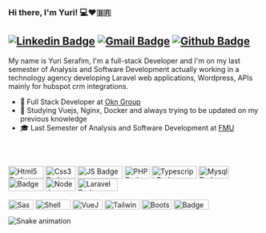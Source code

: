 ### Hi there, I'm Yuri! 💻❤️🇧🇷

## [![Linkedin Badge](https://img.shields.io/badge/LinkedIn-0077B5?style=for-the-badge&logo=linkedin&logoColor=white)](https://www.linkedin.com/in/yuri-serafim/) [![Gmail Badge](https://img.shields.io/badge/Gmail-D14836?style=for-the-badge&logo=gmail&logoColor=white)](mailto:yuridefranca@gmail.com) [![Github Badge](https://img.shields.io/badge/GitHub-100000?style=for-the-badge&logo=github&logoColor=white)](https://github.com/yuridefranca)


My name is Yuri Serafim, I'm a full-stack Developer and I'm on my last semester of Analysis and Software Development actually working in a technology agency developing Laravel web applications, Wordpress, APIs mainly for hubspot crm integrations.  <br>

- 💼 Full Stack Developer at [Okn Group](https://www.okngroup.com.br/)
- 📖 Studying Vuejs, Nginx, Docker and always trying to be updated on my previous knowledge
- 🎓 Last Semester of Analysis and Software Development at [FMU](https://portal.fmu.br/)

<br><br>
<div style="display: inline_block">
	<img align="center" alt="Html5 Badge" height="25" width="70" src="https://img.shields.io/badge/HTML5-E34F26?style=for-the-badge&logo=html5&logoColor=white">
	<img align="center" alt="Css3 Badge" height="25" width="60" src="https://img.shields.io/badge/CSS3-1572B6?style=for-the-badge&logo=css3&logoColor=white">
	<img align="center" alt="JS Badge" height="25" width="90" src="https://img.shields.io/badge/JavaScript-323330?style=for-the-badge&logo=javascript&logoColor=F7DF1E">
	<img align="center" alt="PHP Badge" height="25" width="50" src="https://img.shields.io/badge/PHP-777BB4?style=for-the-badge&logo=php&logoColor=white">
	<img align="center" alt="Typescript Badge" height="25" width="90" src="https://img.shields.io/badge/TypeScript-007ACC?style=for-the-badge&logo=typescript&logoColor=white">
	<img align="center" alt="Mysql Badge" height="25" width="60" src="https://img.shields.io/badge/MySQL-00000F?style=for-the-badge&logo=mysql&logoColor=white">
	<img align="center" alt="Badge" height="25" width="70" src="https://img.shields.io/badge/jQuery-0769AD?style=for-the-badge&logo=jquery&logoColor=white">
	<img align="center" alt="NodeJs Badge" height="25" width="60" src="https://img.shields.io/badge/Node.js-43853D?style=for-the-badge&logo=node.js&logoColor=white">
	<img align="center" alt="Laravel Badge" height="25" width="80" src="https://img.shields.io/badge/Laravel-FF2D20?style=for-the-badge&logo=laravel&logoColor=white">
	<br><br>
	<img align="center" alt="Sass Badge" height="20" width="50" src="https://img.shields.io/badge/Sass-CC6699?style=for-the-badge&logo=sass&logoColor=white">
	<img align="center" alt="Shell Badge" height="20" width="70" src="https://img.shields.io/badge/Shell_Script-121011?style=for-the-badge&logo=gnu-bash&logoColor=white">
	<img align="center" alt="VueJs Badge" height="20" width="60" src="https://img.shields.io/badge/Vue.js-35495E?style=for-the-badge&logo=vue.js&logoColor=4FC08">
	<img align="center" alt="Tailwind Badge" height="20" width="70" src="https://img.shields.io/badge/Tailwind_CSS-38B2AC?style=for-the-badge&logo=tailwind-css&logoColor=white">
	<img align="center" alt="Bootstrap Badge" height="20" width="60" src="https://img.shields.io/badge/Bootstrap-563D7C?style=for-the-badge&logo=bootstrap&logoColor=white">
	<img align="center" alt="Badge" height="20" width="70" src="https://img.shields.io/badge/Heroku-430098?style=for-the-badge&logo=heroku&logoColor=white">
</div>

![Snake animation](https://github.com/yuridefranca/yuridefranca/blob/output/github-contribution-grid-snake.svg)







